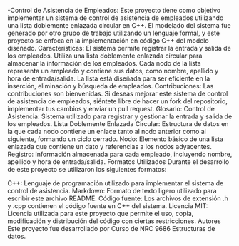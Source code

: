 -Control de Asistencia de Empleados:
Este proyecto tiene como objetivo implementar un sistema de control de asistencia de empleados utilizando una lista doblemente enlazada circular en C++.
El modelado del sistema fue generado por otro grupo de trabajo utilizando un lenguaje formal, y este proyecto se enfoca en la implementación en código C++ del modelo diseñado.
Características:
El sistema permite registrar la entrada y salida de los empleados.
Utiliza una lista doblemente enlazada circular para almacenar la información de los empleados.
Cada nodo de la lista representa un empleado y contiene sus datos, como nombre, apellido y hora de entrada/salida.
La lista está diseñada para ser eficiente en la inserción, eliminación y búsqueda de empleados.
Contribuciones:
Las contribuciones son bienvenidas. Si deseas mejorar este sistema de control de asistencia de empleados, siéntete libre de hacer un fork del repositorio, implementar tus cambios y enviar un pull request.
Glosario:
Control de Asistencia: Sistema utilizado para registrar y gestionar la entrada y salida de los empleados.
Lista Doblemente Enlazada Circular: Estructura de datos en la que cada nodo contiene un enlace tanto al nodo anterior como al siguiente, formando un ciclo cerrado.
Nodo: Elemento básico de una lista enlazada que contiene un dato y referencias a los nodos adyacentes.
Registro: Información almacenada para cada empleado, incluyendo nombre, apellido y hora de entrada/salida.
Formatos Utilizados
Durante el desarrollo de este proyecto se utilizaron los siguientes formatos:

C++: Lenguaje de programación utilizado para implementar el sistema de control de asistencia.
Markdown: Formato de texto ligero utilizado para escribir este archivo README.
Código fuente: Los archivos de extensión .h y .cpp contienen el código fuente en C++ del sistema.
Licencia MIT: Licencia utilizada para este proyecto que permite el uso, copia, modificación y distribución del código con ciertas restricciones.
Autores
Este proyecto fue desarrollado por Curso de NRC 9686 Estructuras de datos.


